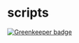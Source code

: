 # scripts

[![Greenkeeper badge](https://badges.greenkeeper.io/graphcool-examples/scripts.svg)](https://greenkeeper.io/)